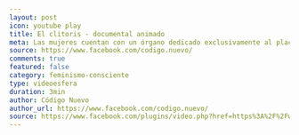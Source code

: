 ```yaml
---
layout: post
icon: youtube play
title: El clitoris - documental animado
meta: Las mujeres cuentan con un órgano dedicado exclusivamente al placer. no lo marginemos.
source: https://www.facebook.com/codigo.nuevo/
comments: true
featured: false
category: feminismo-consciente
type: videoesfera
duration: 3min
author: Código Nuevo
author_url: https://www.facebook.com/codigo.nuevo/
source: https://www.facebook.com/plugins/video.php?href=https%3A%2F%2Fwww.facebook.com%2Fcodigo.nuevo%2Fvideos%2F529413310515995%2F&show_text=0&width=560
---
```

